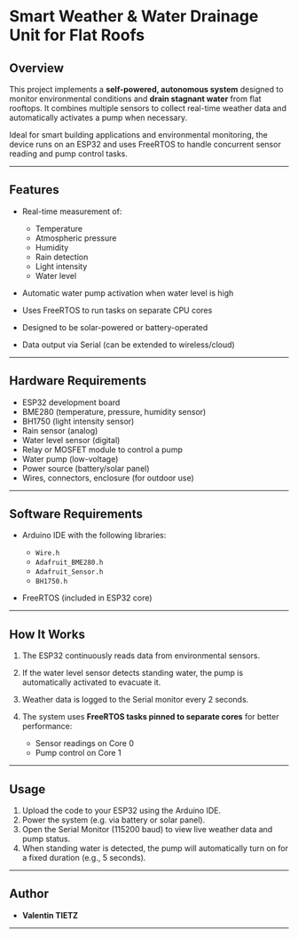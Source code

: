 # Smart Weather & Water Drainage Unit for Flat Roofs

## Overview

This project implements a **self-powered, autonomous system** designed to monitor environmental conditions and **drain stagnant water** from flat rooftops. It combines multiple sensors to collect real-time weather data and automatically activates a pump when necessary.

Ideal for smart building applications and environmental monitoring, the device runs on an ESP32 and uses FreeRTOS to handle concurrent sensor reading and pump control tasks.

---

## Features

* Real-time measurement of:

  * Temperature
  * Atmospheric pressure
  * Humidity
  * Rain detection
  * Light intensity
  * Water level
* Automatic water pump activation when water level is high
* Uses FreeRTOS to run tasks on separate CPU cores
* Designed to be solar-powered or battery-operated
* Data output via Serial (can be extended to wireless/cloud)

---

## Hardware Requirements

* ESP32 development board
* BME280 (temperature, pressure, humidity sensor)
* BH1750 (light intensity sensor)
* Rain sensor (analog)
* Water level sensor (digital)
* Relay or MOSFET module to control a pump
* Water pump (low-voltage)
* Power source (battery/solar panel)
* Wires, connectors, enclosure (for outdoor use)

---

## Software Requirements

* Arduino IDE with the following libraries:

  * `Wire.h`
  * `Adafruit_BME280.h`
  * `Adafruit_Sensor.h`
  * `BH1750.h`
* FreeRTOS (included in ESP32 core)

---

## How It Works

1. The ESP32 continuously reads data from environmental sensors.
2. If the water level sensor detects standing water, the pump is automatically activated to evacuate it.
3. Weather data is logged to the Serial monitor every 2 seconds.
4. The system uses **FreeRTOS tasks pinned to separate cores** for better performance:

   * Sensor readings on Core 0
   * Pump control on Core 1

---

## Usage

1. Upload the code to your ESP32 using the Arduino IDE.
2. Power the system (e.g. via battery or solar panel).
3. Open the Serial Monitor (115200 baud) to view live weather data and pump status.
4. When standing water is detected, the pump will automatically turn on for a fixed duration (e.g., 5 seconds).

---

## Author

* **Valentin TIETZ**

---

